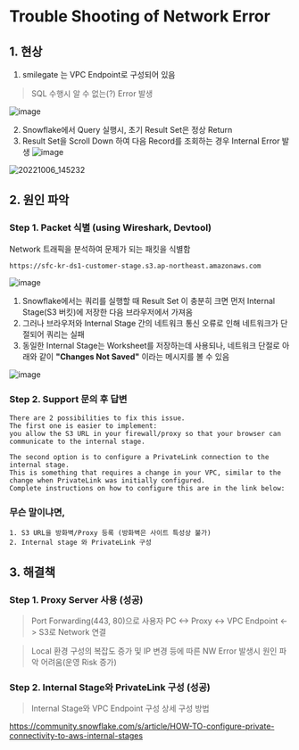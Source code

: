 # Trouble Shooting of Network Error

## 1. 현상
1. smilegate 는 VPC Endpoint로 구성되어 있음
> SQL 수행시 알 수 없는(?) Error 발생

![image](https://github.com/SKdatacloud/snowflake/assets/111560602/d3c67568-1590-48fb-9788-25143b33ade7)


2. Snowflake에서 Query 실행시, 초기 Result Set은 정상 Return
3. Result Set을 Scroll Down 하여 다음 Record를 조회하는 경우 Internal Error 발생
![image](https://user-images.githubusercontent.com/52474199/208307415-8d5e25e2-ac9e-47fe-b308-009eeb86377c.png)

![20221006_145232](https://user-images.githubusercontent.com/52474199/204763866-f8fcdb83-e3a1-4849-be0f-c3e43d5b57c1.jpg)


## 2. 원인 파악

### Step 1. Packet 식별 (using Wireshark, Devtool)

Network 트래픽을 분석하여 문제가 되는 패킷을 식별함
```
https://sfc-kr-ds1-customer-stage.s3.ap-northeast.amazonaws.com
```

![image](https://user-images.githubusercontent.com/52474199/208307344-ddde08e8-bdee-4a60-881b-ded1e2dad020.png)

1. Snowflake에서는 쿼리를 실행할 때 Result Set 이 충분히 크면 먼저 Internal Stage(S3 버킷)에 저장한 다음 브라우저에서 가져옴
2. 그러나 브라우저와 Internal Stage 간의 네트워크 통신 오류로 인해 네트워크가 단절되어 쿼리는 실패
3. 동일한 Internal Stage는 Worksheet를 저장하는데 사용되나, 네트워크 단절로 아래와 같이 **"Changes Not Saved"** 이라는 메시지를 볼 수 있음

![image](https://user-images.githubusercontent.com/52474199/208307378-5e71e1ac-ceac-4ea0-8903-e25df78b393b.png)


### Step 2. Support 문의 후 답변

```
There are 2 possibilities to fix this issue. 
The first one is easier to implement: 
you allow the S3 URL in your firewall/proxy so that your browser can communicate to the internal stage.

The second option is to configure a PrivateLink connection to the internal stage. 
This is something that requires a change in your VPC, similar to the change when PrivateLink was initially configured. 
Complete instructions on how to configure this are in the link below:
```
### 무슨 말이냐면,
```
1. S3 URL을 방화벽/Proxy 등록 (방화벽은 사이트 특성상 불가)
2. Internal stage 와 PrivateLink 구성
```

## 3. 해결책

### Step 1. Proxy Server 사용 (성공)
> Port Forwarding(443, 80)으로 사용자 PC <-> Proxy <-> VPC Endpoint <-> S3로 Network 연결

> Local 환경 구성의 복잡도 증가 및 IP 변경 등에 따른 NW Error 발생시 원인 파악 어려움(운영 Risk 증가)

### Step 2. Internal Stage와 PrivateLink 구성 (성공)
> Internal Stage와 VPC Endpoint 구성
> 상세 구성 방법

https://community.snowflake.com/s/article/HOW-TO-configure-private-connectivity-to-aws-internal-stages
